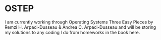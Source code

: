 # OSTEP
I am currently working through Operating Systems Three Easy Pieces by Remzi H. Arpaci-Dusseau & Andrea C. Arpaci-Dusseau and will be storing my solutions to any coding I do from homeworks in the book here.
